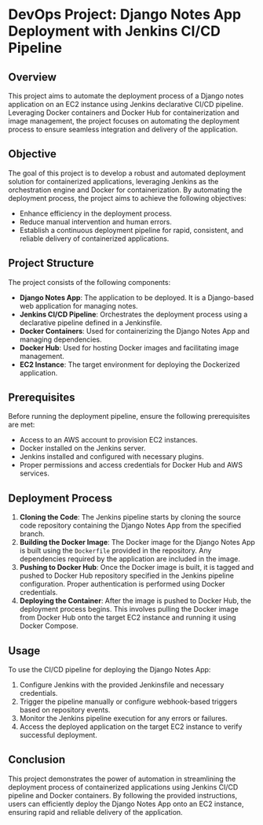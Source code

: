 
# DevOps Project: Django Notes App Deployment with Jenkins CI/CD Pipeline

## Overview
This project aims to automate the deployment process of a Django notes application on an EC2 instance using Jenkins declarative CI/CD pipeline. Leveraging Docker containers and Docker Hub for containerization and image management, the project focuses on automating the deployment process to ensure seamless integration and delivery of the application.

## Objective
The goal of this project is to develop a robust and automated deployment solution for containerized applications, leveraging Jenkins as the orchestration engine and Docker for containerization. By automating the deployment process, the project aims to achieve the following objectives:
- Enhance efficiency in the deployment process.
- Reduce manual intervention and human errors.
- Establish a continuous deployment pipeline for rapid, consistent, and reliable delivery of containerized applications.

## Project Structure
The project consists of the following components:
- **Django Notes App**: The application to be deployed. It is a Django-based web application for managing notes.
- **Jenkins CI/CD Pipeline**: Orchestrates the deployment process using a declarative pipeline defined in a Jenkinsfile.
- **Docker Containers**: Used for containerizing the Django Notes App and managing dependencies.
- **Docker Hub**: Used for hosting Docker images and facilitating image management.
- **EC2 Instance**: The target environment for deploying the Dockerized application.

## Prerequisites
Before running the deployment pipeline, ensure the following prerequisites are met:
- Access to an AWS account to provision EC2 instances.
- Docker installed on the Jenkins server.
- Jenkins installed and configured with necessary plugins.
- Proper permissions and access credentials for Docker Hub and AWS services.

## Deployment Process
1. **Cloning the Code**: The Jenkins pipeline starts by cloning the source code repository containing the Django Notes App from the specified branch.
2. **Building the Docker Image**: The Docker image for the Django Notes App is built using the `Dockerfile` provided in the repository. Any dependencies required by the application are included in the image.
3. **Pushing to Docker Hub**: Once the Docker image is built, it is tagged and pushed to Docker Hub repository specified in the Jenkins pipeline configuration. Proper authentication is performed using Docker credentials.
4. **Deploying the Container**: After the image is pushed to Docker Hub, the deployment process begins. This involves pulling the Docker image from Docker Hub onto the target EC2 instance and running it using Docker Compose.

## Usage
To use the CI/CD pipeline for deploying the Django Notes App:
1. Configure Jenkins with the provided Jenkinsfile and necessary credentials.
2. Trigger the pipeline manually or configure webhook-based triggers based on repository events.
3. Monitor the Jenkins pipeline execution for any errors or failures.
4. Access the deployed application on the target EC2 instance to verify successful deployment.

## Conclusion
This project demonstrates the power of automation in streamlining the deployment process of containerized applications using Jenkins CI/CD pipeline and Docker containers. By following the provided instructions, users can efficiently deploy the Django Notes App onto an EC2 instance, ensuring rapid and reliable delivery of the application.
